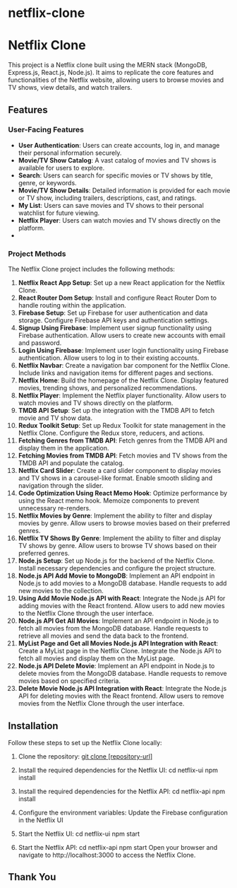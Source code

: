 # netflix-clone
# Netflix Clone

This project is a Netflix clone built using the MERN stack (MongoDB, Express.js, React.js, Node.js). It aims to replicate the core features and functionalities of the Netflix website, allowing users to browse movies and TV shows, view details, and watch trailers.

## Features

### User-Facing Features

- **User Authentication**: Users can create accounts, log in, and manage their personal information securely.
- **Movie/TV Show Catalog**: A vast catalog of movies and TV shows is available for users to explore.
- **Search**: Users can search for specific movies or TV shows by title, genre, or keywords.
- **Movie/TV Show Details**: Detailed information is provided for each movie or TV show, including trailers, descriptions, cast, and ratings.
- **My List**: Users can save movies and TV shows to their personal watchlist for future viewing.
- **Netflix Player**: Users can watch movies and TV shows directly on the platform.
- 
### Project Methods

The Netflix Clone project includes the following methods:

1. **Netflix React App Setup**: Set up a new React application for the Netflix Clone.
2. **React Router Dom Setup**: Install and configure React Router Dom to handle routing within the application.
3. **Firebase Setup**: Set up Firebase for user authentication and data storage. Configure Firebase API keys and authentication settings.
4. **Signup Using Firebase**: Implement user signup functionality using Firebase authentication. Allow users to create new accounts with email and password.
5. **Login Using Firebase**: Implement user login functionality using Firebase authentication. Allow users to log in to their existing accounts.
6. **Netflix Navbar**: Create a navigation bar component for the Netflix Clone. Include links and navigation items for different pages and sections.
7. **Netflix Home**: Build the homepage of the Netflix Clone. Display featured movies, trending shows, and personalized recommendations.
8. **Netflix Player**: Implement the Netflix player functionality. Allow users to watch movies and TV shows directly on the platform.
9. **TMDB API Setup**: Set up the integration with the TMDB API to fetch movie and TV show data.
10. **Redux Toolkit Setup**: Set up Redux Toolkit for state management in the Netflix Clone. Configure the Redux store, reducers, and actions.
11. **Fetching Genres from TMDB API**: Fetch genres from the TMDB API and display them in the application.
12. **Fetching Movies from TMDB API**: Fetch movies and TV shows from the TMDB API and populate the catalog.
13. **Netflix Card Slider**: Create a card slider component to display movies and TV shows in a carousel-like format. Enable smooth sliding and navigation through the slider.
14. **Code Optimization Using React Memo Hook**: Optimize performance by using the React memo hook. Memoize components to prevent unnecessary re-renders.
15. **Netflix Movies by Genre**: Implement the ability to filter and display movies by genre. Allow users to browse movies based on their preferred genres.
16. **Netflix TV Shows By Genre**: Implement the ability to filter and display TV shows by genre. Allow users to browse TV shows based on their preferred genres.
17. **Node.js Setup**: Set up Node.js for the backend of the Netflix Clone. Install necessary dependencies and configure the project structure.
18. **Node.js API Add Movie to MongoDB**: Implement an API endpoint in Node.js to add movies to a MongoDB database. Handle requests to add new movies to the collection.
19. **Using Add Movie Node.js API with React**: Integrate the Node.js API for adding movies with the React frontend. Allow users to add new movies to the Netflix Clone through the user interface.
20. **Node.js API Get All Movies**: Implement an API endpoint in Node.js to fetch all movies from the MongoDB database. Handle requests to retrieve all movies and send the data back to the frontend.
21. **MyList Page and Get all Movies Node.js API Integration with React**: Create a MyList page in the Netflix Clone. Integrate the Node.js API to fetch all movies and display them on the MyList page.
22. **Node.js API Delete Movie**: Implement an API endpoint in Node.js to delete movies from the MongoDB database. Handle requests to remove movies based on specified criteria.
23. **Delete Movie Node.js API Integration with React**: Integrate the Node.js API for deleting movies with the React frontend. Allow users to remove movies from the Netflix Clone through the user interface.

## Installation

Follow these steps to set up the Netflix Clone locally:

1. Clone the repository:
        [  git clone [repository-url]](https://github.com/Rafhathdana/netflix-clone.git)
        
2. Install the required dependencies for the Netflix UI:
        cd netflix-ui
        npm install
        
3. Install the required dependencies for the Netflix API:
        cd netflix-api
        npm install
        
4. Configure the environment variables:
        Update the Firebase configuration in the Netflix UI 

5. Start the Netflix UI:
        cd netflix-ui
        npm start
        
6. Start the Netflix API:
        cd netflix-api
        npm start
Open your browser and navigate to http://localhost:3000 to access the Netflix Clone.

## Thank You 
